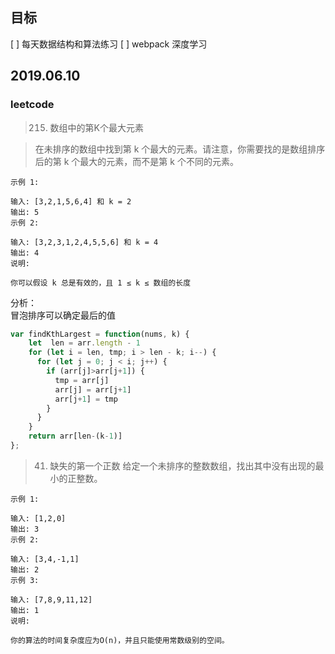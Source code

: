 ## 目标
[ ] 每天数据结构和算法练习
[ ] webpack 深度学习  

## 2019.06.10
### leetcode
> 215. 数组中的第K个最大元素

> 在未排序的数组中找到第 k 个最大的元素。请注意，你需要找的是数组排序后的第 k 个最大的元素，而不是第 k 个不同的元素。

```
示例 1:

输入: [3,2,1,5,6,4] 和 k = 2
输出: 5
示例 2:

输入: [3,2,3,1,2,4,5,5,6] 和 k = 4
输出: 4
说明:

你可以假设 k 总是有效的，且 1 ≤ k ≤ 数组的长度

```

分析：  
冒泡排序可以确定最后的值
```javascript
var findKthLargest = function(nums, k) {
    let  len = arr.length - 1
    for (let i = len, tmp; i > len - k; i--) {
      for (let j = 0; j < i; j++) {
        if (arr[j]>arr[j+1]) {
          tmp = arr[j]
          arr[j] = arr[j+1]
          arr[j+1] = tmp
        }
      }
    }
    return arr[len-(k-1)] 
};
```

> 41. 缺失的第一个正数
> 给定一个未排序的整数数组，找出其中没有出现的最小的正整数。

```
示例 1:

输入: [1,2,0]
输出: 3
示例 2:

输入: [3,4,-1,1]
输出: 2
示例 3:

输入: [7,8,9,11,12]
输出: 1
说明:

你的算法的时间复杂度应为O(n)，并且只能使用常数级别的空间。

```
